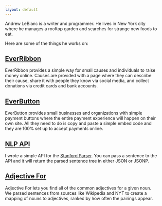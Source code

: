 ```yaml
---
layout: default
---
```


Andrew LeBlanc is a writer and programmer. He lives in New York city where he manages a rooftop garden and searches for strange new foods to eat.

Here are some of the things he works on:

## <a href="https://www.everribbon.com">EverRibbon</a>

EverRibbon provides a simple way for small causes and individuals to raise money online. Causes are provided with a page where they can describe their cause, share it with people they know via social media, and collect donations via credit cards and bank accounts.

## <a href="https://www.everbutton.com">EverButton</a>

EverButton provides small businesses and organizations with simple payment buttons where the entire payment experience will happen on their own site. All they need to do is copy and paste a simple embed code and they are 100% set up to accept payments online.

## <a href="http://nlp.naturalparsing.com">NLP API</a>

I wrote a simple API for the <a href="http://nlp.stanford.edu/software/lex-parser.shtml">Stanford Parser</a>. You can pass a sentence to the API and it will return the parsed sentence tree in either JSON or JSONP. 

## <a href="http://adjectivefor.com">Adjective For</a>

Adjective For lets you find all of the common adjectives for a given noun. We parsed sentences from sources like Wikipedia and NYT to create a mapping of nouns to adjectives, ranked by how often the pairings appear.
